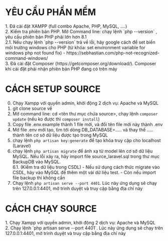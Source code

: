 <h1>YÊU CẦU PHẦN MỀM</h1>
1. Đã cài đặt XAMPP (full combo Apache, PHP, MySQL, ....) <br>
2. Kiểm tra phiên bản PHP. Mở Command line: chạy lệnh `php --version` , yêu cầu phiên bản PHP phải lớn hơn 8.1 <br>
2.1. Nếu chạy lệnh `php --version` trả về lỗi, hãy google cách để set biến môi trường windows cho PHP (từ khóa: set environment variable for windows php not found fix) - https://sebhastian.com/php-not-recognized-command-windows/ <br>
3. Đã cài đặt Composer (https://getcomposer.org/download/). Composer khi cài đặt phải nhận phiên bản PHP đang có trên máy <br>

<h1>CÁCH SETUP SOURCE</h1>

0. Chạy Xampp với quyền admin, khởi động 2 dịch vụ: Apache và MySQL <br>
1. git clone source về <br>
2. Mở command line: cd <tên thư mục chứa source>, chạy lệnh `composer update` (nếu ko được thì `composer install`) <br>
3. Copy file .env.example thành 1 file mới, và đổi tên file mới này thành .env <br>
4. Mở file .env mới tạo, tìm tới dòng DB_DATABASE=..... và thay thế ..... thành tên cơ sở dữ liệu được tạo trong MySQL <br>
5. chạy lệnh `php artisan key:generate` để tạo khóa truy cập cho localhost (Laravel) <br>
6. chạy lệnh `php artisan migrate` để ánh xạ từ model lên cơ sở dữ liệu MySQL. Nếu lỗi xảy ra, hãy import file source_laravel.sql trong thư mục BackupDB vào MySQL. <br>
6.1. (Kiểm tra dữ liệu trong CSDL) - Nếu sử dụng cách thức migrate vào CSDL, hãy vào MySQL để thêm một vài dữ liệu test. - Còn nếu import file backup thì không cần <br>
7. Chạy lệnh `php artisan serve --port 4401`. Lúc này ứng dụng sẽ chạy trên 127.0.0.1:4401, mở trình duyệt và truy cập bằng địa chỉ này <br>

<h1>CÁCH CHẠY SOURCE</h1>
1. Chạy Xampp với quyền admin, khởi động 2 dịch vụ: Apache và MySQL <br>
2. Chạy lệnh `php artisan serve --port 4401`. Lúc này ứng dụng sẽ chạy trên 127.0.0.1:4401, mở trình duyệt và truy cập bằng địa chỉ này <br>
